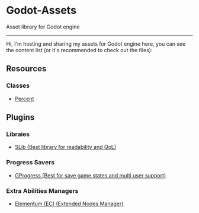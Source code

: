 # Godot-Assets

Asset library for Godot engine

---
Hi, I'm hosting and sharing my assets for Godot engine here, you can see the content list (or it's recommended to check out the files):

## Resources
### Classes
- [Percent](https://github.com/mkh-user/Godot-Assets/tree/main/Resources/Classes/Percent)

## Plugins
### Libraies
- [SLib (Best library for readability and QoL)](https://gitub.com/subject-team/slib)
### Progress Savers
- [GProgress (Best for save game states and multi user support)](https://github.com/mkh-user/gprogress)
### Extra Abilities Managers
- [Elementum (EC) (Extended Nodes Manager)](https://github.com/subject-team/elementum-ec) 